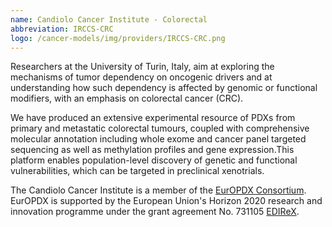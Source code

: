 ```yaml
---
name: Candiolo Cancer Institute - Colorectal
abbreviation: IRCCS-CRC
logo: /cancer-models/img/providers/IRCCS-CRC.png
---
```


Researchers at the University of Turin, Italy, aim at exploring the mechanisms of tumor dependency on oncogenic drivers and at understanding how such dependency is affected by genomic or functional modifiers, with an emphasis on colorectal cancer (CRC).

We have produced an extensive experimental resource of PDXs from primary and metastatic colorectal tumours, coupled with comprehensive molecular annotation including whole exome and cancer panel targeted sequencing as well as methylation profiles and gene expression.This platform enables population-level discovery of genetic and functional vulnerabilities, which can be targeted in preclinical xenotrials.

The Candiolo Cancer Institute is a member of the [EurOPDX Consortium](http://www.europdx.eu). EurOPDX is supported by the European Union's Horizon 2020 research and innovation programme under the grant agreement No. 731105 [EDIReX](https://cordis.europa.eu/project/rcn/212589_en.html).
